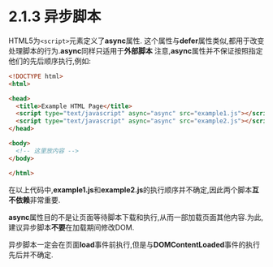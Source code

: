 # 2.1.3 异步脚本

HTML5为`<script>`元素定义了**async**属性.
这个属性与**defer**属性类似,都用于改变处理脚本的行为.**async**同样只适用于**外部脚本**
注意,**async**属性并不保证按照指定他们的先后顺序执行,例如:

``` html .line-numbers
<!DOCTYPE html>
<html>

<head>
  <title>Example HTML Page</title>
  <script type="text/javascript" async="async" src="example1.js"></script>
  <script type="text/javascript" async="async" src="example2.js"></script>
</head>

<body>
  <!-- 这里放内容 -->
</body>

</html>
```

在以上代码中,**example1.js**和**example2.js**的执行顺序并不确定,因此两个脚本**互不依赖**非常重要.

**async**属性目的不是让页面等待脚本下载和执行,从而一部加载页面其他内容.为此,建议异步脚本**不要**在加载期间修改DOM.

异步脚本一定会在页面**load**事件前执行,但是与**DOMContentLoaded**事件的执行先后并不确定.
